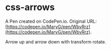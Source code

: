 # css-arrows

A Pen created on CodePen.io. Original URL: [https://codepen.io/MaryG/pen/WbvRrz](https://codepen.io/MaryG/pen/WbvRrz).

Arrow up and arrow down with transform rotate.
